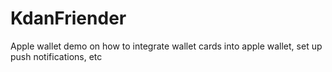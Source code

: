 # KdanFriender
Apple wallet demo on how to integrate wallet cards into apple wallet, set up push notifications, etc
